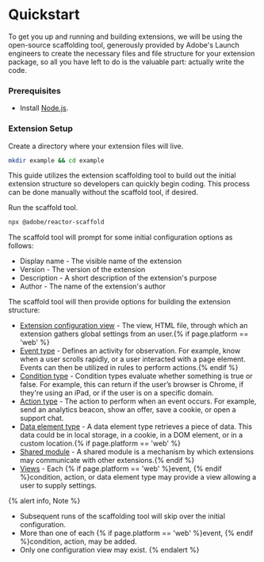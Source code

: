 # Quickstart

To get you up and running and building extensions, we will be using the open-source scaffolding tool, generously provided by Adobe's Launch engineers to create the necessary files and file structure for your extension package, so all you have left to do is the valuable part: actually write the code.

### Prerequisites

- Install [Node.js](https://nodejs.org/en/download/).

### Extension Setup

Create a directory where your extension files will live.

```bash
mkdir example && cd example
```

This guide utilizes the extension scaffolding tool to build out the initial extension structure so developers can quickly begin coding. This process can be done manually without the scaffold tool, if desired.

Run the scaffold tool.

```bash
npx @adobe/reactor-scaffold
```

The scaffold tool will prompt for some initial configuration options as follows:

- Display name - The visible name of the extension
- Version - The version of the extension
- Description - A short description of the extension's purpose
- Author - The name of the extension's author

The scaffold tool will then provide options for building the extension structure:

- [Extension configuration view](../../reference/extension-configuration) - The view, HTML file, through which an extension gathers global settings from an user.{% if page.platform == 'web' %}
- [Event type](../../reference/event-types) - Defines an activity for observation. For example, know when a user scrolls rapidly, or a user interacted with a page element. Events can then be utilized in rules to perform actions.{% endif %}
- [Condition type](../../reference/condition-types) - Condition types evaluate whether something is true or false.
For example, this can return if the user’s browser is Chrome, if they're using an iPad, or if the user is on a specific domain.
- [Action type](../../reference/action-types) - The action to perform when an event occurs. For example, send an analytics beacon, show an offer, save a cookie, or open a support chat.
- [Data element type](../../reference/data-element-types) - A data element type retrieves a piece of data. This data could be in local storage, in a cookie, in a DOM element, or in a custom location.{% if page.platform == 'web' %}
- [Shared module](../../reference/shared-modules) - A shared module is a mechanism by which extensions may communicate with other extensions.{% endif %}
- [Views](../../reference/views) - Each {% if page.platform == 'web' %}event, {% endif %}condition, action, or data element type may provide a view allowing a user to supply settings.

{% alert info, Note %}
 - Subsequent runs of the scaffolding tool will skip over the initial configuration.
 - More than one of each {% if page.platform == 'web' %}event, {% endif %}condition, action, may be added.
 - Only one configuration view may exist.
{% endalert %}

